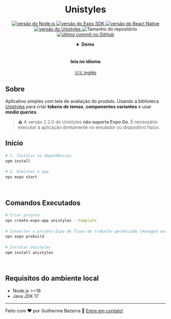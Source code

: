 <h1 align="center">
    <br>
    Unistyles
</h1>

<p align="center">
  <a href="https://nodejs.org">
    <img alt="versão do Node.js" src="https://img.shields.io/badge/node.js-v20.11.0-43853D?style=flat&logo=node.js&logoColor=white&labelColor=43853D&color=5a5a5a">
  </a>

  <a href="https://expo.dev">
    <img alt="versão do Expo SDK" src="https://img.shields.io/badge/expo--sdk-v50.0.4-blue?logo=expo&labelColor=20232A&color=5a5a5a">
  </a>

  <a href="https://reactnative.dev">
    <img alt="versão do React Native" src="https://img.shields.io/badge/react--native-v0.73.2-blue?logo=react&labelColor=20232A&color=5a5a5a">
  </a>

  <a href="https://reactnativeunistyles.vercel.app">
    <img alt="versão do Unistyles" src="https://img.shields.io/badge/unistyles-v2.2.0-blue?logo=react-native-unistyles&labelColor=20232A&color=5a5a5a">
  </a>

  <img alt="Tamanho do repositório" src="https://img.shields.io/github/repo-size/gbdsantos/ignite.svg">

  <a href="https://github.com/gbdsantos/ignite/commits/master">
    <img alt="último commit no GitHub" src="https://img.shields.io/github/last-commit/gbdsantos/ignite.svg">
  </a>
</p>

<div align="center">
  <details>
  <summary><b>Demo</b></summary>
    <div style="width: 90%;">
      <img alt="Demonstração da aplicação usando a biblioteca Unistyle" src="screenshot-demo.jpg" />
    </div>
  </details>
</div>

<br>

<div align="center">
  <h4 align="center">leia no idioma</h4>
  <a href="https://github.com/gbdsantos/awesome-playground/tree/master/react-native/unistyles" hreflang="en-us" alt="en-us">🇺🇸 inglês
  </a>
</div>

## Sobre

Aplicativo simples com tela de avaliação do produto. Usando a biblioteca [Unistyles](https://reactnativeunistyles.vercel.app "react-native-unistyles - Aumente o nível do StyleSheet do React Native!") para criar **tokens de temas**, **componentes variantes** e usar ***media queries***.

> ⚠️ A versão 2.2.0 do Unistyles **não suporta Expo Go**. É necessário executar a aplicação diretamente no emulador ou dispositivo físico.

## Início

```bash
# 1. Instalar as dependências
npm install

# 2. Executar o app
npx expo start
```

<br>

## Comandos Executados

```bash
# Criar projeto
npx create-expo-app unistyles --template

# Converter o projeto Expo de fluxo de trabalho gerenciado (managed workflow) para fluxo de trabalho básico (bare workflow)
npx expo prebuild

# Instalar Unistyles
npm install unistyles
```

<br>

## Requisitos do ambiente local

- Node.js >=18
- Java JDK 17

---

Feito com ♥ por Guilherme Bezerra :wave: [Entre em contato!](https://www.linkedin.com/in/gbdsantos)
